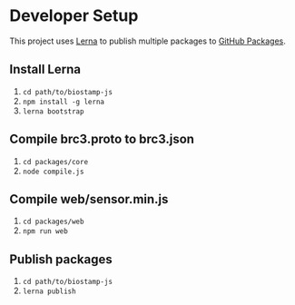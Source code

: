 # Developer Setup

This project uses [Lerna][1] to publish multiple packages to [GitHub Packages][2].

## Install Lerna

1. `cd path/to/biostamp-js`
1. `npm install -g lerna`
1. `lerna bootstrap` 

## Compile brc3.proto to brc3.json

1. `cd packages/core`
1. `node compile.js`

## Compile web/sensor.min.js

1. `cd packages/web`
1. `npm run web`

## Publish packages

1. `cd path/to/biostamp-js`
1. `lerna publish`

[1]: https://github.com/lerna/lerna/
[2]: https://help.github.com/en/packages/publishing-and-managing-packages/about-github-packages